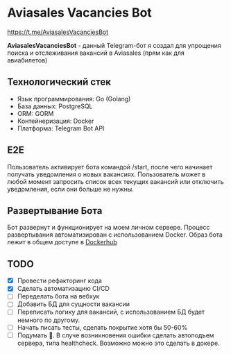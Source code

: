 # Aviasales Vacancies Bot

https://t.me/AviasalesVacanciesBot

**AviasalesVacanciesBot** - данный Telegram-бот я создал для упрощения поиска и отслеживания вакансий в Aviasales (прям как для авиабилетов)

## Технологический стек
* Язык программирования: Go (Golang)
* База данных: PostgreSQL
* ORM: GORM
* Контейнеризация: Docker
* Платформа: Telegram Bot API

## E2E
Пользователь активирует бота командой /start, после чего начинает получать  уведомления о новых вакансиях. Пользователь может в любой момент запросить список всех текущих вакансий или отключить уведомления, если они больше не нужны.

## Развертывание Бота
Бот развернут и функционирует на моем личном сервере. Процесс развертывания автоматизирован с использованием Docker. Образ бота лежит в общем доступе в [Dockerhub](https://hub.docker.com/r/khilik/server-bot-aviasales/tags)

## TODO
- [x] Провести рефакторинг кода
- [x] Сделать автоматизацию CI/CD
- [ ] Переделать бота на вебхук
- [ ] Добавить БД для сущности вакансии
- [ ] Переписать логику для вакансий, с использованием БД будет немного по другому.
- [ ] Начать писать тесты, сделать покрытие хотя бы 50-60%
- [ ] Подумать 🤔. В случе возникновения ошибки сделать автоподъем сервера, типа healthcheck. Возможно можно это сделать в докере.
